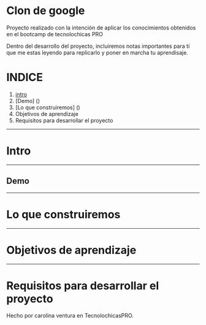

# Clon de google
Proyecto realizado con la intención de aplicar los conocimientos obtenidos en el bootcamp de tecnolochicas PRO

Dentro del desarrollo del proyecto, incluiremos notas importantes para tí que me estas leyendo para replicarlo y poner en marcha tu aprendisaje.


# INDICE

1. [intro](url)
2. [Demo] ()
3. [Lo que construiremos] ()
4. Objetivos de aprendizaje
5. Requisitos para desarrollar el proyecto

*****

# Intro

****
## Demo

****
 # Lo que construiremos
****
# Objetivos de aprendizaje
***
# Requisitos para desarrollar el proyecto

Hecho por carolina ventura en TecnolochicasPRO.